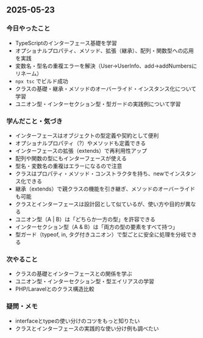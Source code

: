 ## 2025-05-23

### 今日やったこと
- TypeScriptのインターフェース基礎を学習
- オプショナルプロパティ、メソッド、拡張（継承）、配列・関数型への応用を実践
- 変数名・型名の重複エラーを解決（User→UserInfo、add→addNumbersにリネーム）
- `npx tsc` でビルド成功
- クラスの基礎・継承・メソッドのオーバーライド・インスタンス化について学習
- ユニオン型・インターセクション型・型ガードの実践例について学習

### 学んだこと・気づき
- インターフェースはオブジェクトの型定義や契約として便利
- オプショナルプロパティ（?）やメソッドも定義できる
- インターフェースの拡張（extends）で再利用性アップ
- 配列や関数の型にもインターフェースが使える
- 型名・変数名の重複はエラーになるので注意
- クラスはプロパティ・メソッド・コンストラクタを持ち、newでインスタンス化できる
- 継承（extends）で親クラスの機能を引き継ぎ、メソッドのオーバーライドも可能
- クラスとインターフェースは設計図として似ているが、使い方や目的が異なる
- ユニオン型（A | B）は「どちらか一方の型」を許容できる
- インターセクション型（A & B）は「両方の型の要素をすべて持つ」
- 型ガード（typeof, in, タグ付きユニオン）で型ごとに安全に処理を分岐できる

### 次やること
- クラスの基礎とインターフェースとの関係を学ぶ
- ユニオン型・インターセクション型・型エイリアスの学習
- PHP/Laravelとのクラス構造比較

### 疑問・メモ
- interfaceとtypeの使い分けのコツをもっと知りたい
- クラスとインターフェースの実践的な使い分け例も調べたい
